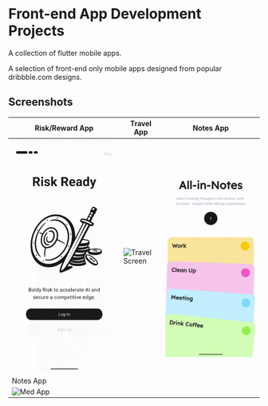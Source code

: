 # Front-end App Development Projects
A collection of flutter mobile apps. 

A selection of front-end only mobile apps designed from popular dribbble.com designs.

## Screenshots

| Risk/Reward App | Travel App | Notes App |
|------------|------------|------------|  
| ![Risk/Reward Screen](/Screenshots/tradeOffApp.gif?raw=true ) | ![Travel Screen](/Screenshots/travelApp.gif?raw=true )  | ![Notes App](/Screenshots/notes.gif?raw=true )  |
| Notes App |
| ![Med App](/Screenshots/med.gif?raw=true ) | 
